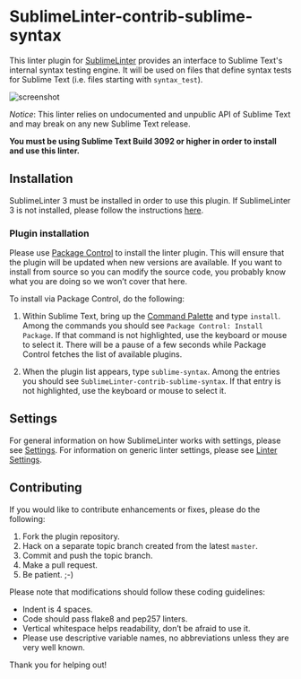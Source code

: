 SublimeLinter-contrib-sublime-syntax
================================

<!-- [![Build Status](https://travis-ci.org/SublimeLinter/SublimeLinter-contrib-sublime-syntax.svg?branch=master)](https://travis-ci.org/SublimeLinter/SublimeLinter-contrib-sublime-syntax) -->

This linter plugin for [SublimeLinter][docs] provides an interface to Sublime Text's internal syntax testing engine. It will be used on files that define syntax tests for Sublime Text (i.e. files starting with `syntax_test`).

![screenshot](https://cloud.githubusercontent.com/assets/931051/14467995/26f9885e-00de-11e6-8261-8a1cd91f1d0c.png)

*Notice*: This linter relies on undocumented and unpublic API of Sublime Text and may break on any new Sublime Text release.

**You must be using Sublime Text Build 3092 or higher in order to install and use this linter.**

## Installation
SublimeLinter 3 must be installed in order to use this plugin. If SublimeLinter 3 is not installed, please follow the instructions [here][installation].

### Plugin installation
Please use [Package Control][pc] to install the linter plugin. This will ensure that the plugin will be updated when new versions are available. If you want to install from source so you can modify the source code, you probably know what you are doing so we won’t cover that here.


To install via Package Control, do the following:

1. Within Sublime Text, bring up the [Command Palette][cmd] and type `install`. Among the commands you should see `Package Control: Install Package`. If that command is not highlighted, use the keyboard or mouse to select it. There will be a pause of a few seconds while Package Control fetches the list of available plugins.

1. When the plugin list appears, type `sublime-syntax`. Among the entries you should see `SublimeLinter-contrib-sublime-syntax`. If that entry is not highlighted, use the keyboard or mouse to select it.

## Settings
For general information on how SublimeLinter works with settings, please see [Settings][settings]. For information on generic linter settings, please see [Linter Settings][linter-settings].


## Contributing
If you would like to contribute enhancements or fixes, please do the following:

1. Fork the plugin repository.
1. Hack on a separate topic branch created from the latest `master`.
1. Commit and push the topic branch.
1. Make a pull request.
1. Be patient.  ;-)

Please note that modifications should follow these coding guidelines:

- Indent is 4 spaces.
- Code should pass flake8 and pep257 linters.
- Vertical whitespace helps readability, don’t be afraid to use it.
- Please use descriptive variable names, no abbreviations unless they are very well known.

Thank you for helping out!

[docs]: http://sublimelinter.readthedocs.org
[installation]: http://sublimelinter.readthedocs.org/en/latest/installation.html
[locating-executables]: http://sublimelinter.readthedocs.org/en/latest/usage.html#how-linter-executables-are-located
[pc]: https://packagecontrol.io/installation
[cmd]: http://docs.sublimetext.info/en/sublime-text-3/extensibility/command_palette.html
[settings]: http://sublimelinter.readthedocs.org/en/latest/settings.html
[linter-settings]: http://sublimelinter.readthedocs.org/en/latest/linter_settings.html
[inline-settings]: http://sublimelinter.readthedocs.org/en/latest/settings.html#inline-settings
